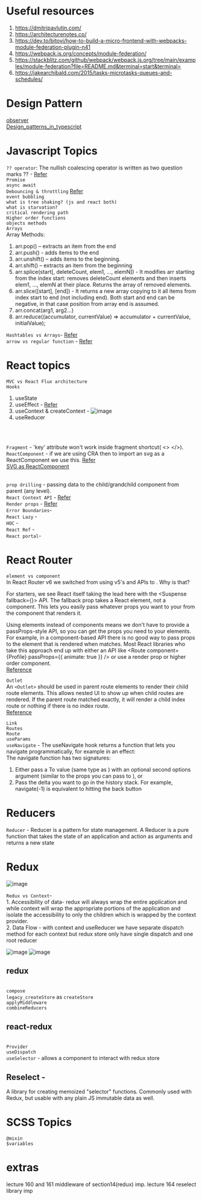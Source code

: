 # Useful resources
  1. https://dmitripavlutin.com/
  2. https://architecturenotes.co/
  3. https://dev.to/bitovi/how-to-build-a-micro-frontend-with-webpacks-module-federation-plugin-n41
  4. https://webpack.js.org/concepts/module-federation/
  5. https://stackblitz.com/github/webpack/webpack.js.org/tree/main/examples/module-federation?file=README.md&terminal=start&terminal=
  6. https://jakearchibald.com/2015/tasks-microtasks-queues-and-schedules/
  
# Design Pattern
[observer](https://www.patterns.dev/posts)
<br>[Design_patterns_in_typescript](https://github.com/torokmark/design_patterns_in_typescript)

# Javascript Topics
`?? operator`: The nullish coalescing operator is written as two question marks ?? - [Refer](https://developer.mozilla.org/en-US/docs/Web/JavaScript/Reference/Operators) <br>
`Promise`<br>
`async await`<br>
`Debouncing & throttling` [Refer](https://www.telerik.com/blogs/debouncing-and-throttling-in-javascript)<br>
`event bubbling`<br>
`what is tree shaking? (js and react both)`<br>
`what is starvation?`<br>
`critical rendering path`<br>
`Higher order functions`<br>
`objects methods`<br>
`Arrays` <br>
Array Methods:
1. arr.pop()  – extracts an item from the end
2. arr.push() - adds items to the end
3. arr.unshift() – adds items to the beginning.
4. arr.shift() – extracts an item from the beginning
5. arr.splice(start[, deleteCount, elem1, ..., elemN]) - It modifies arr starting from the index start: removes deleteCount elements and then inserts elem1, ..., elemN at their place. Returns the array of removed elements.
6. arr.slice([start], [end]) - It returns a new array copying to it all items from index start to end (not including end). Both start and end can be negative, in that case position from array end is assumed.
7. arr.concat(arg1, arg2...)
8. arr.reduce((accumulator, currentValue) => accumulator + currentValue, initialValue);

`Hashtables vs Arrays`- [Refer](https://www.kirupa.com/html5/hashtables_vs_arrays.htm)
<br>`arrow vs regular function` - [Refer](https://dmitripavlutin.com/differences-between-arrow-and-regular-functions/)
# React topics
`MVC vs React Flux architecture`<br>
`Hooks` <br>
1. useState
2. useEffect - [Refer](https://dmitripavlutin.com/react-useeffect-explanation/)
3. useContext & createContext -
   ![image](https://github.com/dushyant615/React/assets/56475253/ff206943-4531-46ad-8e62-c7b93e10203f)
4. useReducer
<br>

<br>`Fragment` - 'key' attribute won't work inside fragment shortcut( <>  </>).
<br>`ReactComponent` - if we are using CRA then to import an svg as a ReactComponent we use this. [Refer](https://www.freecodecamp.org/news/how-to-import-svgs-in-react-and-vite/)
<br>[SVG as ReactComponent](https://stackoverflow.com/questions/72192810/what-is-reactcomponent-and-where-does-it-come-from-when-importing-an-svg-in-reac)

<br>`prop drilling` - passing data to the child/grandchild component from parent (any level).
<br>`React Context API` - [Refer](https://react.dev/learn/passing-data-deeply-with-context)
<br>`Render props` - [Refer](https://engineering.dollarshaveclub.com/learn-render-props-by-example-da3e2524dd2e)
<br>`Error Boundaries`-
<br>`React Lazy` -
<br>`HOC` -
<br>`React Ref` -
<br>`React portal`-


# React Router
`element vs component`<br>
  In React Router v6 we switched from using v5's <Route component> and <Route render> APIs to <Route element>. Why is that?

  For starters, we see React itself taking the lead here with the <Suspense fallback={<Spinner />}> API. The fallback prop takes a React element, not a component.
  This lets you easily pass whatever props you want to your <Spinner> from the component that renders it.

  Using elements instead of components means we don't have to provide a passProps-style API, so you can get the props you need to your elements. For example, in a
  component-based API there is no good way to pass props to the <Profile> element that is rendered when <Route path=":userId" component={Profile} /> matches. Most
  React libraries who take this approach end up with either an API like <Route component={Profile} passProps={{ animate: true }} /> or use a render prop or higher
  order component.<br>
  [Reference](https://reactrouter.com/en/main/start/faq#why-does-route-have-an-element-prop-instead-of-render-or-component)
  
`Outlet`<br>
  An `<Outlet>` should be used in parent route elements to render their child route elements. This allows nested UI to show up when child routes are rendered. If the     parent route matched exactly, it will render a child index route or nothing if there is no index route.<br>
  [Reference](https://reactrouter.com/en/main/components/outlet)

`Link`<br>
`Routes`<br>
`Route`<br>
`useParams`<br>
`useNavigate` - The useNavigate hook returns a function that lets you navigate programmatically, for example in an effect: <br>
The navigate function has two signatures: 
1. Either pass a To value (same type as <Link to>) with an optional second options argument (similar to the props you can pass to <Link>), or
2. Pass the delta you want to go in the history stack. For example, navigate(-1) is equivalent to hitting the back button

  # Reducers
  `Reducer` - Reducer is a pattern for state management. A Reducer is a pure function that takes the state of an application and action as arguments and returns a new state
  # Redux
  ![image](https://github.com/dushyant615/React/assets/56475253/4799d61a-6a1a-49c5-9eb2-89de8b0a191b)

  `Redux vs Context`-
  <br> 1. Accessibility of data- redux will always wrap the entire application and while context will wrap the appropriate portions of the application and isolate the accessibility to only the children which is wrapped by the context provider.
  <br> 2. Data Flow - with context and useReducer we have separate dispatch method for each context but redux store only have single dispatch and one root reducer

   ![image](https://github.com/dushyant615/React/assets/56475253/be1dc263-f5fc-467e-904c-757998e6af02)
   ![image](https://github.com/dushyant615/React/assets/56475253/02a3a4b1-7d16-4070-9bfa-7311d98c2d5c)
  ## redux
  <br>`compose`
  <br>`legacy_createStore` as `createStore`
  <br>`applyMiddleware`
  <br>`combineReducers`
  ## react-redux
  <br>`Provider`
  <br>`useDispatch`
  <br>`useSelector` - allows a component to interact with redux store

  ## Reselect - 
  A library for creating memoized "selector" functions. Commonly used with Redux, but usable  with any plain JS immutable data as well.
  # SCSS Topics

  `@mixin`<br>
  `$variables`<br>

  # extras
  lecture 160 and 161 middleware of section14(redux) imp.
  lecture 164 reselect library imp
